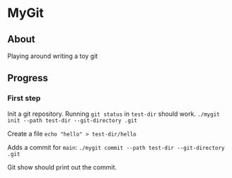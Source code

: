 # MyGit

## About

Playing around writing a toy git

## Progress

### First step

Init a git repository. Running `git status` in `test-dir` should work.
`./mygit init --path test-dir --git-directory .git`

Create a file `echo "hello" > test-dir/hello`

Adds a commit for `main`:
`./mygit commit --path test-dir --git-directory .git`

Git show should print out the commit.

